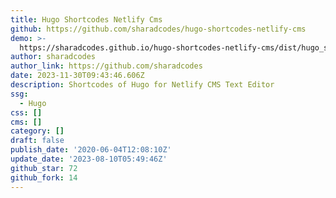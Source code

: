 ```yaml
---
title: Hugo Shortcodes Netlify Cms
github: https://github.com/sharadcodes/hugo-shortcodes-netlify-cms
demo: >-
  https://sharadcodes.github.io/hugo-shortcodes-netlify-cms/dist/hugo_shortcodes_netlify_cms.js
author: sharadcodes
author_link: https://github.com/sharadcodes
date: 2023-11-30T09:43:46.606Z
description: Shortcodes of Hugo for Netlify CMS Text Editor
ssg:
  - Hugo
css: []
cms: []
category: []
draft: false
publish_date: '2020-06-04T12:08:10Z'
update_date: '2023-08-10T05:49:46Z'
github_star: 72
github_fork: 14
---
```

